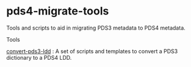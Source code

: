 # pds4-migrate-tools

Tools and scripts to aid in migrating PDS3 metadata to PDS4 metadata.

Tools

[convert-pds3-ldd](convert-pds3-ldd) : A set of scripts and templates to convert a PDS3 dictionary to a PDS4 LDD.
